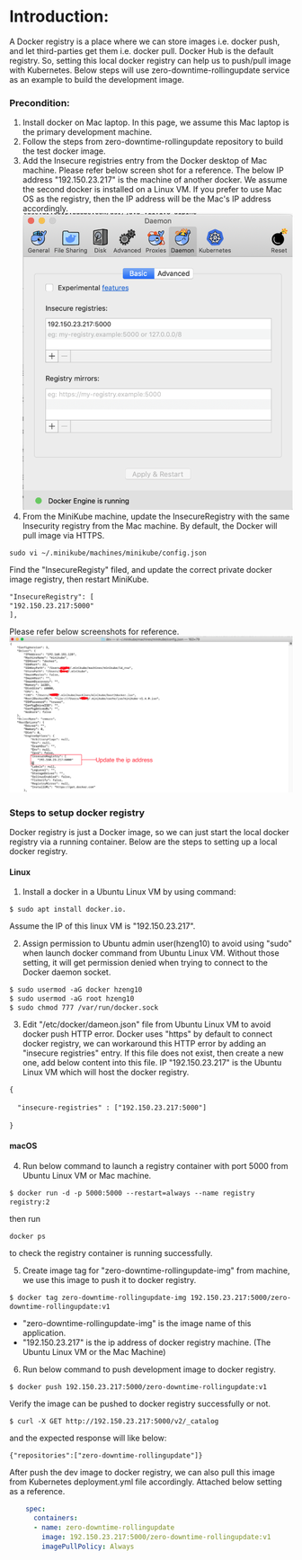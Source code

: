 # Introduction:

A Docker registry is a place where we can store images i.e. docker push, and let third-parties get them i.e. docker pull. 
Docker Hub is the default registry. So, setting this local docker registry can help us to push/pull image with Kubernetes. 
Below steps will use zero-downtime-rollingupdate service as an example to build the development image.

### Precondition:
1. Install docker on Mac laptop. In this page, we assume this Mac laptop is the primary development machine.
2. Follow the steps from zero-downtime-rollingupdate repository to build the test docker image.
3. Add the Insecure registries entry from the Docker desktop of Mac machine. 
Please refer below screen shot for a reference. The below IP address "192.150.23.217" is the machine of another docker. We assume the second docker is installed on a Linux VM. 
If you prefer to use Mac OS as the registry, then the IP address will be the Mac's IP address accordingly.
![docker insure registry](/images/Docker-Insecure-Registry.png)
4. From the MiniKube machine, update the InsecureRegistry with the same Insecurity registry from the Mac machine. By default, the Docker will pull image via HTTPS. 
```
sudo vi ~/.minikube/machines/minikube/config.json
```
Find the "InsecureRegisty" filed, and update the correct private docker image registry, then restart MiniKube.
```
"InsecureRegistry": [
"192.150.23.217:5000"
],
```
Please refer below screenshots for reference.
![minikube_config](/images/docker-registry.png)

### Steps to setup docker registry
Docker registry is just a Docker image, so we can just start the local docker registry via a running container. 
Below are the steps to setting up a local docker registry.

#### Linux
1. Install a docker in a Ubuntu Linux VM by using command:
```
$ sudo apt install docker.io. 
```
Assume the IP of this linux VM is "192.150.23.217".

2. Assign permission to Ubuntu admin user(hzeng10) to avoid using "sudo" when launch docker command from Ubuntu Linux VM. Without those setting, it will get permission denied when trying to connect to the Docker daemon socket.
``` 
$ sudo usermod -aG docker hzeng10
$ sudo usermod -aG root hzeng10
$ sudo chmod 777 /var/run/docker.sock
```
3. Edit "/etc/docker/dameon.json" file from Ubuntu Linux VM to avoid docker push HTTP error. Docker uses "https" by default to connect docker registry, we can workaround this HTTP error by adding an "insecure registries" entry.
If this file does not exist, then create a new one, add below content into this file. IP "192.150.23.217" is the Ubuntu Linux VM which will host the docker registry.
```
{

  "insecure-registries" : ["192.150.23.217:5000"]

}
```
#### macOS

4. Run below command to launch a registry container with port 5000 from Ubuntu Linux VM or Mac machine.
```
$ docker run -d -p 5000:5000 --restart=always --name registry registry:2
```
then run 
```
docker ps
```
to check the registry container is running successfully.

5. Create image tag for "zero-downtime-rollingupdate-img" from machine, we use this image to push it to docker registry.
```
$ docker tag zero-downtime-rollingupdate-img 192.150.23.217:5000/zero-downtime-rollingupdate:v1
```
-  "zero-downtime-rollingupdate-img" is the image name of this application.
-  "192.150.23.217" is the ip address of docker registry machine. (The Ubuntu Linux VM or the Mac Machine)
6. Run below command to push development image to docker registry.
```
$ docker push 192.150.23.217:5000/zero-downtime-rollingupdate:v1
```
Verify the image can be pushed to docker registry successfully or not.
```
$ curl -X GET http://192.150.23.217:5000/v2/_catalog
```
and the expected response will like below:
```
{"repositories":["zero-downtime-rollingupdate"]}
```
After push the dev image to docker registry, we can also pull this image from Kubernetes deployment.yml file accordingly. 
Attached below setting as a reference.
```yaml
    spec:
      containers:
      - name: zero-downtime-rollingupdate
        image: 192.150.23.217:5000/zero-downtime-rollingupdate:v1
        imagePullPolicy: Always

